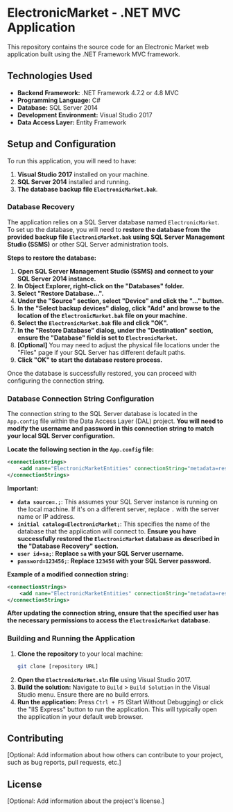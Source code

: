 # ElectronicMarket - .NET MVC Application

This repository contains the source code for an Electronic Market web application built using the .NET Framework MVC framework.

## Technologies Used

* **Backend Framework:** .NET Framework 4.7.2 or 4.8 MVC
* **Programming Language:** C#
* **Database:** SQL Server 2014
* **Development Environment:** Visual Studio 2017
* **Data Access Layer:** Entity Framework

## Setup and Configuration

To run this application, you will need to have:

1.  **Visual Studio 2017** installed on your machine.
2.  **SQL Server 2014** installed and running.
3.  **The database backup file `ElectronicMarket.bak`**.

### Database Recovery

The application relies on a SQL Server database named `ElectronicMarket`. To set up the database, you will need to **restore the database from the provided backup file `ElectronicMarket.bak` using SQL Server Management Studio (SSMS)** or other SQL Server administration tools.

**Steps to restore the database:**

1.  **Open SQL Server Management Studio (SSMS) and connect to your SQL Server 2014 instance.**
2.  **In Object Explorer, right-click on the "Databases" folder.**
3.  **Select "Restore Database...".**
4.  **Under the "Source" section, select "Device" and click the "..." button.**
5.  **In the "Select backup devices" dialog, click "Add" and browse to the location of the `ElectronicMarket.bak` file on your machine.**
6.  **Select the `ElectronicMarket.bak` file and click "OK".**
7.  **In the "Restore Database" dialog, under the "Destination" section, ensure the "Database" field is set to `ElectronicMarket`.**
8.  **[Optional]** You may need to adjust the physical file locations under the "Files" page if your SQL Server has different default paths.
9.  **Click "OK" to start the database restore process.**

Once the database is successfully restored, you can proceed with configuring the connection string.

### Database Connection String Configuration

The connection string to the SQL Server database is located in the `App.config` file within the Data Access Layer (DAL) project. **You will need to modify the username and password in this connection string to match your local SQL Server configuration.**

**Locate the following section in the `App.config` file:**

```xml
<connectionStrings>
    <add name="ElectronicMarketEntities" connectionString="metadata=res://*/ElectronicMarketEntities.csdl|res://*/ElectronicMarketEntities.ssdl|res://*/ElectronicMarketEntities.msl;provider=System.Data.SqlClient;provider connection string=&quot;data source=.;initial catalog=ElectronicMarket;user id=sa;password=123456;MultipleActiveResultSets=True;App=EntityFramework&quot;" providerName="System.Data.EntityClient" />
</connectionStrings>
```

**Important:**

* **`data source=.;`**: This assumes your SQL Server instance is running on the local machine. If it's on a different server, replace `.` with the server name or IP address.
* **`initial catalog=ElectronicMarket;`**: This specifies the name of the database that the application will connect to. **Ensure you have successfully restored the `ElectronicMarket` database as described in the "Database Recovery" section.**
* **`user id=sa;`**: **Replace `sa` with your SQL Server username.**
* **`password=123456;`**: **Replace `123456` with your SQL Server password.**

**Example of a modified connection string:**

```xml
<connectionStrings>
    <add name="ElectronicMarketEntities" connectionString="metadata=res://*/ElectronicMarketEntities.csdl|res://*/ElectronicMarketEntities.ssdl|res://*/ElectronicMarketEntities.msl;provider=System.Data.SqlClient;provider connection string=&quot;data source=YOUR_SERVER_NAME;initial catalog=ElectronicMarket;user id=YOUR_USERNAME;password=YOUR_PASSWORD;MultipleActiveResultSets=True;App=EntityFramework&quot;" providerName="System.Data.EntityClient" />
</connectionStrings>
```

**After updating the connection string, ensure that the specified user has the necessary permissions to access the `ElectronicMarket` database.**

### Building and Running the Application

1.  **Clone the repository** to your local machine:
    ```bash
    git clone [repository URL]
    ```
2.  **Open the `ElectronicMarket.sln` file** using Visual Studio 2017.
3.  **Build the solution:** Navigate to `Build` \> `Build Solution` in the Visual Studio menu. Ensure there are no build errors.
4.  **Run the application:** Press `Ctrl + F5` (Start Without Debugging) or click the "IIS Express" button to run the application. This will typically open the application in your default web browser.

## Contributing

[Optional: Add information about how others can contribute to your project, such as bug reports, pull requests, etc.]

## License

[Optional: Add information about the project's license.]
